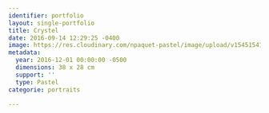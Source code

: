 ```yaml
---
identifier: portfolio
layout: single-portfolio
title: Crystel
date: 2016-09-14 12:29:25 -0400
image: https://res.cloudinary.com/npaquet-pastel/image/upload/v1545154172/Crystel-pastel-38-X-28-cm-2016.jpg
metadata:
  year: 2016-12-01 00:00:00 -0500
  dimensions: 38 x 28 cm
  support: ''
  type: Pastel
categorie: portraits

---
```

